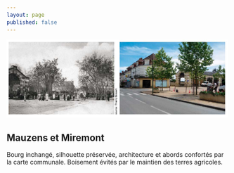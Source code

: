 ```yaml
---
layout: page
published: false
---
```


![Mauzens et Miremont](data/images/9/histoire/P20_03.jpg)
## Mauzens et Miremont
Bourg inchangé, silhouette préservée, architecture et abords confortés par la carte communale. Boisement évités par le maintien des terres agricoles.